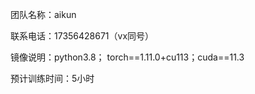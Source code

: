 团队名称：aikun

联系电话：17356428671（vx同号）

镜像说明：python3.8； torch==1.11.0+cu113；cuda==11.3


预计训练时间：5小时




